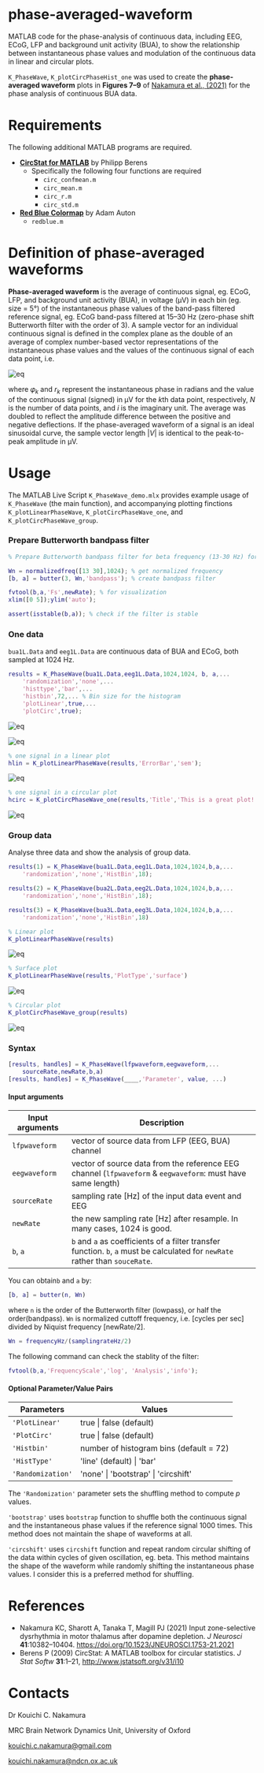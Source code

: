 # phase-averaged-waveform
MATLAB code for the phase-analysis of continuous data, including EEG, ECoG, LFP and background unit activity (BUA), to show the relationship between instantaneous phase values and modulation of the continuous data in linear and circular plots.

`K_PhaseWave`, `K_plotCircPhaseHist_one` was used to create the **phase-averaged waveform** plots in **Figures 7–9** of [Nakamura et al., (2021)](https://doi.org/10.1523/JNEUROSCI.1753-21.2021) for the phase analysis of continuous BUA data. 





# Requirements

The following additional MATLAB programs are required.

- [**CircStat for MATLAB**](https://github.com/circstat/circstat-matlab) by Philipp Berens
    - Specifically the following four functions are required
        - `circ_confmean.m`
        - `circ_mean.m`
        - `circ_r.m`
        - `circ_std.m`
- [**Red Blue Colormap**](https://uk.mathworks.com/matlabcentral/fileexchange/25536-red-blue-colormap) by Adam Auton
    - `redblue.m`





# Definition of phase-averaged waveforms

**Phase-averaged waveform** is the average of continuous signal, eg. ECoG, LFP, and background unit activity (BUA), in voltage (μV) in each bin (eg. size = 5°) of the instantaneous phase values of the band-pass filtered reference signal, eg.  ECoG band-pass filtered at 15–30 Hz (zero-phase shift Butterworth filter with the order of 3). A sample vector for an individual continuous signal is defined in the complex plane as the double of an average of complex number-based vector representations of the instantaneous phase values and the values of the continuous signal of each data point, i.e. 

![eq](eq.png)

where 𝜑<sub>*k*</sub> and   *r<sub>k</sub>* represent the instantaneous phase in radians and the value of the continuous signal (signed) in μV for the *k*th data point, respectively, *N* is the number of data points, and *i* is the imaginary unit. The average was doubled to reflect the amplitude difference between the positive and negative deflections. If the phase-averaged waveform of a signal is an ideal sinusoidal curve, the sample vector length |*V*| is identical to the peak-to-peak amplitude in μV.



# Usage

The MATLAB Live Script `K_PhaseWave_demo.mlx` provides example usage of `K_PhaseWave` (the main function), and accompanying plotting finctions `K_plotLinearPhaseWave`, `K_plotCircPhaseWave_one`, and `K_plotCircPhaseWave_group`.

### Prepare Butterworth bandpass filter
```matlab
% Prepare Butterworth bandpass filter for beta frequency (13-30 Hz) for 1024 Hz data

Wn = normalizedfreq([13 30],1024); % get normalized frequency
[b, a] = butter(3, Wn,'bandpass'); % create bandpass filter

fvtool(b,a,'Fs',newRate); % for visualization
xlim([0 5]);ylim('auto');

assert(isstable(b,a)); % check if the filter is stable
```

### One data

`bua1L.Data` and `eeg1L.Data` are continuous data of BUA and ECoG, both sampled at 1024 Hz.

```matlab
results = K_PhaseWave(bua1L.Data,eeg1L.Data,1024,1024, b, a,...
    'randomization','none',...
    'histtype','bar',...
    'histbin',72,... % Bin size for the histogram
    'plotLinear',true,...
    'plotCirc',true);
```
![eq](bua1.png)

![eq](bua2.png)


```matlab
% one signal in a linear plot
hlin = K_plotLinearPhaseWave(results,'ErrorBar','sem');
```
![eq](bua3sem.png)


```matlab
% one signal in a circular plot
hcirc = K_plotCircPhaseWave_one(results,'Title','This is a great plot!');
```

![eq](bua4circ.png)


### Group data

Analyse three data and show the analysis of group data.

```matlab
results(1) = K_PhaseWave(bua1L.Data,eeg1L.Data,1024,1024,b,a,...
    'randomization','none','HistBin',18);

results(2) = K_PhaseWave(bua2L.Data,eeg2L.Data,1024,1024,b,a,...
    'randomization','none','HistBin',18);

results(3) = K_PhaseWave(bua3L.Data,eeg3L.Data,1024,1024,b,a,...
    'randomization','none','HistBin',18)

% Linear plot
K_plotLinearPhaseWave(results)
```
![eq](grp1.png)


```matlab
% Surface plot
K_plotLinearPhaseWave(results,'PlotType','surface')
```
![eq](grp2.png)


```matlab
% Circular plot
K_plotCircPhaseWave_group(results)

```
![eq](grp3.png)



### Syntax

```matlab
[results, handles] = K_PhaseWave(lfpwaveform,eegwaveform,...
    sourceRate,newRate,b,a)
[results, handles] = K_PhaseWave(____,'Parameter', value, ...)
```



#### Input arguments

| Input arguments | Description                                                  |
| --------------- | ------------------------------------------------------------ |
| `lfpwaveform`   | vector of source data from LFP (EEG, BUA) channel            |
| `eegwaveform`   | vector of source data from the reference EEG channel (`lfpwaveform` &  `eegwaveform`: must have same length) |
| `sourceRate`    | sampling rate [Hz] of the input data event and EEG           |
| `newRate`       | the new sampling rate [Hz] after resample. In many cases, 1024 is good. |
| `b`, `a`        | `b` and `a` as coefficients of a filter transfer function. `b`, `a` must be calculated for `newRate` rather than `souceRate`. |

 You can obtain`b` and `a` by:

```matlab
[b, a] = butter(n, Wn)
```

where `n` is the order of the Butterworth filter (lowpass), or half the order(bandpass). `Wn` is normalized cuttoff frequency, i.e. [cycles per sec] divided by Niquist frequency [newRate/2].

```matlab
Wn = frequencyHz/(samplingrateHz/2)
```

The following command can check the stablity of the filter:

```matlab
fvtool(b,a,'FrequencyScale','log', 'Analysis','info');
```

#### Optional Parameter/Value Pairs

| Parameters        | Values                                  |
| ----------------- | --------------------------------------- |
| `'PlotLinear'`    | true \| false (default)                 |
| `'PlotCirc'`      | true \| false (default)                 |
| `'Histbin'`       | number of histogram bins (default = 72) |
| `'HistType'`      | 'line' (default) \| 'bar'               |
| `'Randomization'` | 'none' \| 'bootstrap' \| 'circshift'    |

The `'Randomization'`  parameter sets the shuffling method to compute *p* values. 

`'bootstrap'` uses `bootstrap` function to shuffle both the continuous signal and the instantaneous phase values if the reference signal 1000 times. This method does not maintain the shape of waveforms at all.

`'circshift'` uses `circshift` function and repeat random circular shifting of the data within cycles of given oscillation, eg. beta. This method maintains the shape of the waveform while randomly shifting the instantaneous phase values. I consider this is a preferred method for shuffling.



# References

- Nakamura KC, Sharott A, Tanaka T, Magill PJ (2021) Input zone-selective dysrhythmia in motor thalamus after dopamine depletion. *J Neurosci* **41**:10382–10404. https://doi.org/10.1523/JNEUROSCI.1753-21.2021
- Berens P (2009) CircStat: A MATLAB toolbox for circular statistics. *J Stat Softw* **31**:1–21, http://www.jstatsoft.org/v31/i10



# Contacts

Dr Kouichi C. Nakamura

MRC Brain Network Dynamics Unit, University of Oxford

kouichi.c.nakamura@gmail.com

kouichi.nakamura@ndcn.ox.ac.uk





